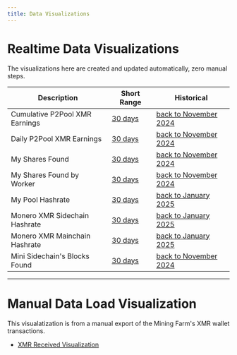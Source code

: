 ```yaml
---
title: Data Visualizations
---
```


# Realtime Data Visualizations

The visualizations here are created and updated automatically, zero manual steps.

Description                    | Short Range                                           | Historical
-------------------------------|-------------------------------------------------------|---------------------------------------
Cumulative P2Pool XMR Earnings | [30 days](/pages/web/P2Pool-Payouts-Short.html)       | [back to November 2024](/pages/web/P2Pool-Payouts.html)
Daily P2Pool XMR Earnings      | [30 days](/pages/web/P2Pool-Payouts-Daily-Short.html) | [back to November 2024](/pages/web/P2Pool-Payouts-Daily.html)
My Shares Found                | [30 days](/pages/web/Shares-Found-Short.html)         | [back to November 2024](/pages/web/Shares-Found.html)
My Shares Found by Worker      | [30 days](/pages/web/Shares-Found-by-Host-Short.html) | [back to November 2024](/pages/web/Shares-Found-by-Host.html)
My Pool Hashrate               | [30 days](/pages/web/Pool-Hashrate-Short.html)        | [back to January 2025](/pages/web/Pool-Hashrate.html)
Monero XMR Sidechain Hashrate  | [30 days](/pages/web/Sidechain-Hashrate-Short.html)   | [back to January 2025](/pages/web/Sidechain-Hashrate.html)
Monero XMR Mainchain Hashrate  | [30 days](/pages/web/Mainchain-Hashrate-Short.html)   | [back to January 2025](/pages/web/Mainchain-Hashrate.html)
Mini Sidechain's Blocks Found  | [30 days](/pages/web/Blocks-Found-Short.html)         | [back to November 2024](/pages/web/Blocks-Found.html)

---

# Manual Data Load Visualization

This visualatization is from a manual export of the Mining Farm's XMR wallet transactions.

* [XMR Received Visualization](/pages/XMR-Received.html)

